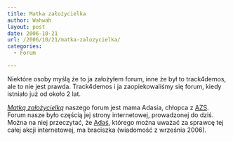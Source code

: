 ```yaml
---
title: Matka założycielka
author: Wahwah
layout: post
date: 2006-10-21
url: /2006/10/21/matka-zalozycielka/
categories:
  - Forum

---
```

Niektóre osoby myślą że to ja założyłem forum, inne że był to track4demos, ale to nie jest prawda. Track4demos i ja zaopiekowaliśmy się forum, kiedy istniało już od około 2 lat.

_[Matką założycielką][1]_ naszego forum jest mama Adasia, chłopca z [AZS][2]. Forum nasze było częścią jej strony internetowej, prowadzonej do dziś. Można na niej przeczytać, że [Adaś][3], którego można uważać za sprawcę tej całej akcji internetowej, ma braciszka (wiadomość z września 2006).

 [1]: http://www.verika.f.win.pl/azs/
 [2]: http://www.atopowe-zapalenie.pl/atopedia/Atopowe_zapalenie_sk%C3%B3ry "Atopowe Zapalenie Skóry"
 [3]: http://www.verika.f.win.pl/azs/mojahist.htm